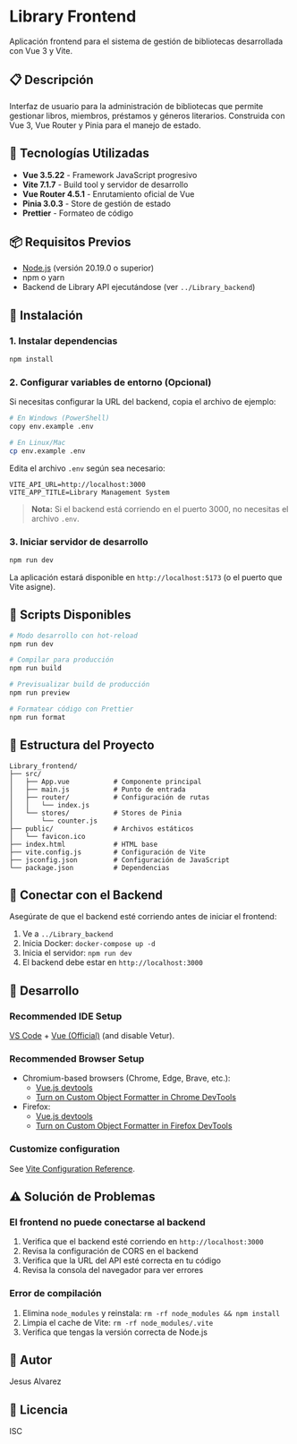 # Library Frontend

Aplicación frontend para el sistema de gestión de bibliotecas desarrollada con Vue 3 y Vite.

## 📋 Descripción

Interfaz de usuario para la administración de bibliotecas que permite gestionar libros, miembros, préstamos y géneros literarios. Construida con Vue 3, Vue Router y Pinia para el manejo de estado.

## 🚀 Tecnologías Utilizadas

- **Vue 3.5.22** - Framework JavaScript progresivo
- **Vite 7.1.7** - Build tool y servidor de desarrollo
- **Vue Router 4.5.1** - Enrutamiento oficial de Vue
- **Pinia 3.0.3** - Store de gestión de estado
- **Prettier** - Formateo de código

## 📦 Requisitos Previos

- [Node.js](https://nodejs.org/) (versión 20.19.0 o superior)
- npm o yarn
- Backend de Library API ejecutándose (ver `../Library_backend`)

## 🔧 Instalación

### 1. Instalar dependencias

```bash
npm install
```

### 2. Configurar variables de entorno (Opcional)

Si necesitas configurar la URL del backend, copia el archivo de ejemplo:

```bash
# En Windows (PowerShell)
copy env.example .env

# En Linux/Mac
cp env.example .env
```

Edita el archivo `.env` según sea necesario:

```env
VITE_API_URL=http://localhost:3000
VITE_APP_TITLE=Library Management System
```

> **Nota:** Si el backend está corriendo en el puerto 3000, no necesitas el archivo `.env`.

### 3. Iniciar servidor de desarrollo

```bash
npm run dev
```

La aplicación estará disponible en `http://localhost:5173` (o el puerto que Vite asigne).

## 📝 Scripts Disponibles

```bash
# Modo desarrollo con hot-reload
npm run dev

# Compilar para producción
npm run build

# Previsualizar build de producción
npm run preview

# Formatear código con Prettier
npm run format
```

## 📁 Estructura del Proyecto

```
Library_frontend/
├── src/
│   ├── App.vue           # Componente principal
│   ├── main.js           # Punto de entrada
│   ├── router/           # Configuración de rutas
│   │   └── index.js
│   └── stores/           # Stores de Pinia
│       └── counter.js
├── public/               # Archivos estáticos
│   └── favicon.ico
├── index.html            # HTML base
├── vite.config.js        # Configuración de Vite
├── jsconfig.json         # Configuración de JavaScript
└── package.json          # Dependencias
```

## 🔌 Conectar con el Backend

Asegúrate de que el backend esté corriendo antes de iniciar el frontend:

1. Ve a `../Library_backend`
2. Inicia Docker: `docker-compose up -d`
3. Inicia el servidor: `npm run dev`
4. El backend debe estar en `http://localhost:3000`

## 🎨 Desarrollo

### Recommended IDE Setup

[VS Code](https://code.visualstudio.com/) + [Vue (Official)](https://marketplace.visualstudio.com/items?itemName=Vue.volar) (and disable Vetur).

### Recommended Browser Setup

- Chromium-based browsers (Chrome, Edge, Brave, etc.):
  - [Vue.js devtools](https://chromewebstore.google.com/detail/vuejs-devtools/nhdogjmejiglipccpnnnanhbledajbpd) 
  - [Turn on Custom Object Formatter in Chrome DevTools](http://bit.ly/object-formatters)
- Firefox:
  - [Vue.js devtools](https://addons.mozilla.org/en-US/firefox/addon/vue-js-devtools/)
  - [Turn on Custom Object Formatter in Firefox DevTools](https://fxdx.dev/firefox-devtools-custom-object-formatters/)

### Customize configuration

See [Vite Configuration Reference](https://vite.dev/config/).

## ⚠️ Solución de Problemas

### El frontend no puede conectarse al backend

1. Verifica que el backend esté corriendo en `http://localhost:3000`
2. Revisa la configuración de CORS en el backend
3. Verifica que la URL del API esté correcta en tu código
4. Revisa la consola del navegador para ver errores

### Error de compilación

1. Elimina `node_modules` y reinstala: `rm -rf node_modules && npm install`
2. Limpia el cache de Vite: `rm -rf node_modules/.vite`
3. Verifica que tengas la versión correcta de Node.js

## 👤 Autor

Jesus Alvarez

## 📄 Licencia

ISC
